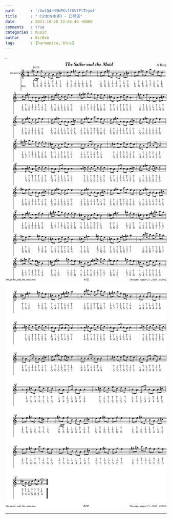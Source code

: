 ```yaml
---
path       : '/XwtQ4rH3bFKsJfGVlFlTeywl'
title      : "《少女与水手》- 口琴谱"
date       : 2011-10-20 22:45:46 +0800
comments   : true
categories : music
author     : Sir0xb
tags       : [harmonica, blus]
---
```


<img src="/images/2011/2011-10-20-224546-1.jpg" alt="少女与水手" />

<!--more-->

<img src="/images/2011/2011-10-20-224546-2.jpg" alt="少女与水手" />

***
